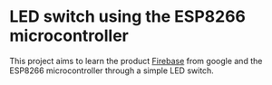 # LED switch using the ESP8266 microcontroller

This project aims to learn the product [Firebase](https://firebase.google.com/) from google and the ESP8266 microcontroller through a simple LED switch.
